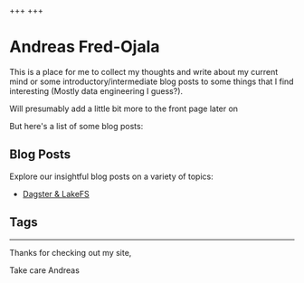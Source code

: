 +++
+++

# Andreas Fred-Ojala


This is a place for me to collect my thoughts and write about my current mind or
some introductory/intermediate blog posts to some things that I find interesting (Mostly data engineering I guess?).

Will presumably add a little bit more to the front page later on

But here's a list of some blog posts:

## Blog Posts

Explore our insightful blog posts on a variety of topics:

-  [Dagster & LakeFS](./blog/dataplatform1)

## Tags

---

Thanks for checking out my site,

Take care
Andreas
